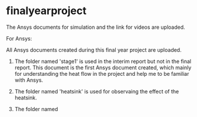# finalyearproject

The Ansys documents for simulation and the link for videos are uploaded.

For Ansys:  

All Ansys documents created during this final year project are uploaded. 

1. The folder named 'stage1' is used in the interim report but not in the final report. This document is the first Ansys document created, which mainly for understanding the heat flow in the project and help me to be familiar with Ansys.

2. The folder named 'heatsink' is used for observaing the effect of the heatsink.

3. The folder named 
